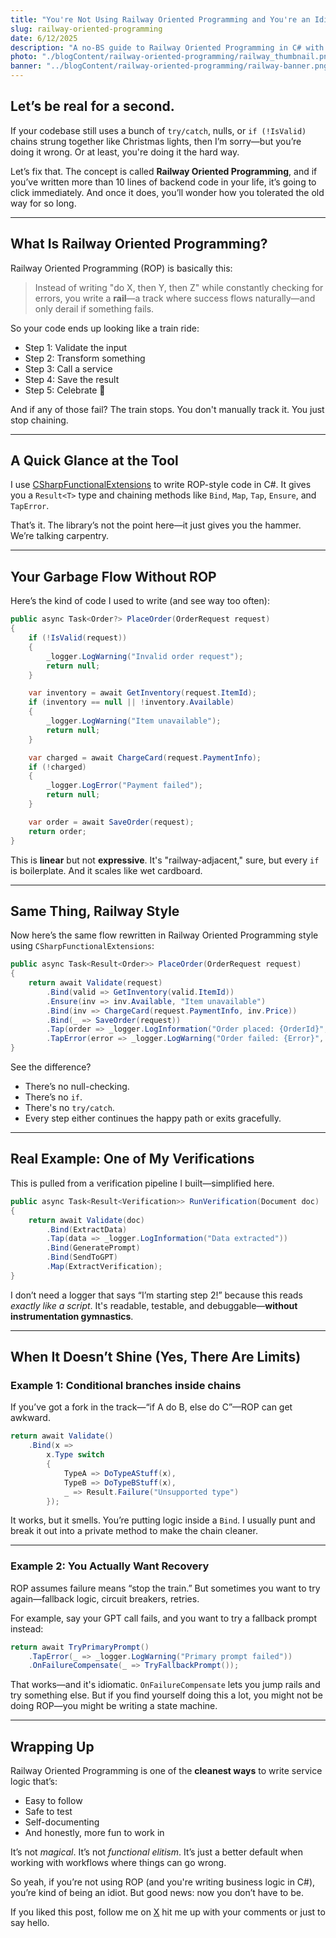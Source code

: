 ```yaml
---
title: "You're Not Using Railway Oriented Programming and You're an Idiot"
slug: railway-oriented-programming
date: 6/12/2025
description: "A no-BS guide to Railway Oriented Programming in C# with real-world examples and why you should stop writing spaghetti error-handling logic."
photo: "./blogContent/railway-oriented-programming/railway_thumbnail.png"
banner: "../blogContent/railway-oriented-programming/railway-banner.png"
---
```


## Let’s be real for a second.

If your codebase still uses a bunch of `try/catch`, nulls, or `if (!IsValid)` chains strung together like Christmas lights, then I’m sorry—but you’re doing it wrong. Or at least, you're doing it the hard way.

Let’s fix that. The concept is called **Railway Oriented Programming**, and if you’ve written more than 10 lines of backend code in your life, it’s going to click immediately. And once it does, you’ll wonder how you tolerated the old way for so long.

---

## What Is Railway Oriented Programming?

Railway Oriented Programming (ROP) is basically this:

> Instead of writing "do X, then Y, then Z" while constantly checking for errors, you write a **rail**—a track where success flows naturally—and only derail if something fails.

So your code ends up looking like a train ride:

* Step 1: Validate the input
* Step 2: Transform something
* Step 3: Call a service
* Step 4: Save the result
* Step 5: Celebrate 🎉

And if any of those fail? The train stops. You don't manually track it. You just stop chaining.

---

## A Quick Glance at the Tool

I use [CSharpFunctionalExtensions](https://github.com/vkhorikov/CSharpFunctionalExtensions) to write ROP-style code in C#. It gives you a `Result<T>` type and chaining methods like `Bind`, `Map`, `Tap`, `Ensure`, and `TapError`.

That’s it. The library’s not the point here—it just gives you the hammer. We’re talking carpentry.

---

## Your Garbage Flow Without ROP

Here’s the kind of code I used to write (and see way too often):

```csharp
public async Task<Order?> PlaceOrder(OrderRequest request)
{
    if (!IsValid(request))
    {
        _logger.LogWarning("Invalid order request");
        return null;
    }

    var inventory = await GetInventory(request.ItemId);
    if (inventory == null || !inventory.Available)
    {
        _logger.LogWarning("Item unavailable");
        return null;
    }

    var charged = await ChargeCard(request.PaymentInfo);
    if (!charged)
    {
        _logger.LogError("Payment failed");
        return null;
    }

    var order = await SaveOrder(request);
    return order;
}
```

This is **linear** but not **expressive**. It's "railway-adjacent," sure, but every `if` is boilerplate. And it scales like wet cardboard.

---

## Same Thing, Railway Style

Now here’s the same flow rewritten in Railway Oriented Programming style using `CSharpFunctionalExtensions`:

```csharp
public async Task<Result<Order>> PlaceOrder(OrderRequest request)
{
    return await Validate(request)
        .Bind(valid => GetInventory(valid.ItemId))
        .Ensure(inv => inv.Available, "Item unavailable")
        .Bind(inv => ChargeCard(request.PaymentInfo, inv.Price))
        .Bind(_ => SaveOrder(request))
        .Tap(order => _logger.LogInformation("Order placed: {OrderId}", order.Id))
        .TapError(error => _logger.LogWarning("Order failed: {Error}", error));
}
```

See the difference?

* There’s no null-checking.
* There’s no `if`.
* There's no `try/catch`.
* Every step either continues the happy path or exits gracefully.

---

## Real Example: One of My Verifications

This is pulled from a verification pipeline I built—simplified here.

```csharp
public async Task<Result<Verification>> RunVerification(Document doc)
{
    return await Validate(doc)
        .Bind(ExtractData)
        .Tap(data => _logger.LogInformation("Data extracted"))
        .Bind(GeneratePrompt)
        .Bind(SendToGPT)
        .Map(ExtractVerification);
}
```

I don’t need a logger that says “I’m starting step 2!” because this reads *exactly like a script*. It's readable, testable, and debuggable—**without instrumentation gymnastics**.

---

## When It Doesn’t Shine (Yes, There Are Limits)

### Example 1: Conditional branches inside chains

If you’ve got a fork in the track—“if A do B, else do C”—ROP can get awkward.

```csharp
return await Validate()
    .Bind(x =>
        x.Type switch
        {
            TypeA => DoTypeAStuff(x),
            TypeB => DoTypeBStuff(x),
            _ => Result.Failure("Unsupported type")
        });
```

It works, but it smells. You’re putting logic inside a `Bind`. I usually punt and break it out into a private method to make the chain cleaner.

---

### Example 2: You Actually Want Recovery

ROP assumes failure means “stop the train.” But sometimes you want to try again—fallback logic, circuit breakers, retries.

For example, say your GPT call fails, and you want to try a fallback prompt instead:

```csharp
return await TryPrimaryPrompt()
    .TapError(_ => _logger.LogWarning("Primary prompt failed"))
    .OnFailureCompensate(_ => TryFallbackPrompt());
```

That works—and it's idiomatic. `OnFailureCompensate` lets you jump rails and try something else. But if you find yourself doing this a lot, you might not be doing ROP—you might be writing a state machine.

---

## Wrapping Up

Railway Oriented Programming is one of the **cleanest ways** to write service logic that’s:

* Easy to follow
* Safe to test
* Self-documenting
* And honestly, more fun to work in

It’s not *magical*. It’s not *functional elitism*. It’s just a better default when working with workflows where things can go wrong.

So yeah, if you’re not using ROP (and you're writing business logic in C#), you’re kind of being an idiot. But good news: now you don’t have to be.

If you liked this post, follow me on [X](https://x.com/Tennessee_Thor) hit me up with your comments or just to say hello.